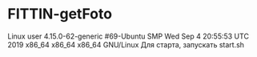 # FITTIN-getFoto
Linux user 4.15.0-62-generic #69-Ubuntu SMP Wed Sep 4 20:55:53 UTC 2019 x86_64 x86_64 x86_64 GNU/Linux
Для старта, запускать start.sh
